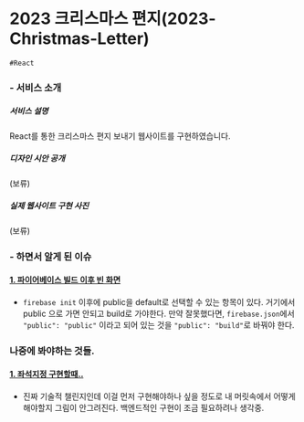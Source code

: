 # 2023 크리스마스 편지(2023-Christmas-Letter)
`#React`

### - 서비스 소개
##### 서비스 설명
React를 통한 크리스마스 편지 보내기 웹사이트를 구현하였습니다.
##### 디자인 시안 공개
(보류)
##### 실제 웹사이트 구현 사진
(보류)


### - 하면서 알게 된 이슈
#### [1. 파이어베이스 빌드 이후 빈 화면](https://velog.io/@jisang8255/REACTfirebase..%EB%B0%B0%ED%8F%AC%ED%96%88%EB%8A%94%EB%8D%B0...%EB%B9%88-%ED%99%94%EB%A9%B4)
- `firebase init` 이후에 public을 default로 선택할 수 있는 항목이 있다. 거기에서 public 으로 가면 안되고 build로 가야한다. 만약 잘못했다면, `firebase.json`에서 `"public": "public"` 이라고 되어 있는 것을 `"public": "build"`로 바꿔야 한다.

### 나중에 봐야하는 것들.
#### [1. 좌석지정 구현할때..](https://chat.openai.com/share/f62abc30-d8e5-4031-9329-0699eb3017f6)
- 진짜 기술적 챌린지인데 이걸 먼저 구현해야하나 싶을 정도로 내 머릿속에서 어떻게 해야할지 그림이 안그려진다. 백엔드적인 구현이 조금 필요하려나 생각중.

